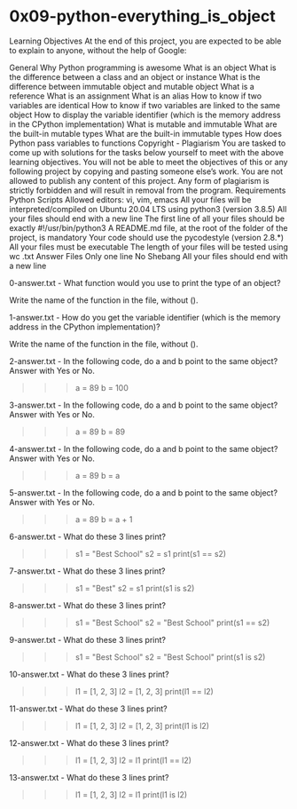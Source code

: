 # 0x09-python-everything_is_object

Learning Objectives
At the end of this project, you are expected to be able to explain to anyone, without the help of Google:

General
Why Python programming is awesome
What is an object
What is the difference between a class and an object or instance
What is the difference between immutable object and mutable object
What is a reference
What is an assignment
What is an alias
How to know if two variables are identical
How to know if two variables are linked to the same object
How to display the variable identifier (which is the memory address in the CPython implementation)
What is mutable and immutable
What are the built-in mutable types
What are the built-in immutable types
How does Python pass variables to functions
Copyright - Plagiarism
You are tasked to come up with solutions for the tasks below yourself to meet with the above learning objectives.
You will not be able to meet the objectives of this or any following project by copying and pasting someone else’s work.
You are not allowed to publish any content of this project.
Any form of plagiarism is strictly forbidden and will result in removal from the program.
Requirements
Python Scripts
Allowed editors: vi, vim, emacs
All your files will be interpreted/compiled on Ubuntu 20.04 LTS using python3 (version 3.8.5)
All your files should end with a new line
The first line of all your files should be exactly #!/usr/bin/python3
A README.md file, at the root of the folder of the project, is mandatory
Your code should use the pycodestyle (version 2.8.*)
All your files must be executable
The length of your files will be tested using wc
.txt Answer Files
Only one line
No Shebang
All your files should end with a new line

0-answer.txt -  What function would you use to print the type of an object?

Write the name of the function in the file, without ().

1-answer.txt - How do you get the variable identifier (which is the memory address in the CPython implementation)?

Write the name of the function in the file, without ().

2-answer.txt - In the following code, do a and b point to the same object? Answer with Yes or No.

>>> a = 89
>>> b = 100

3-answer.txt - In the following code, do a and b point to the same object? Answer with Yes or No.

>>> a = 89
>>> b = 89

4-answer.txt - In the following code, do a and b point to the same object? Answer with Yes or No.

>>> a = 89
>>> b = a

5-answer.txt - In the following code, do a and b point to the same object? Answer with Yes or No.

>>> a = 89
>>> b = a + 1

6-answer.txt - What do these 3 lines print?

>>> s1 = "Best School"
>>> s2 = s1
>>> print(s1 == s2)

7-answer.txt - What do these 3 lines print?

>>> s1 = "Best"
>>> s2 = s1
>>> print(s1 is s2)


8-answer.txt - What do these 3 lines print?

>>> s1 = "Best School"
>>> s2 = "Best School"
>>> print(s1 == s2)


9-answer.txt - What do these 3 lines print?

>>> s1 = "Best School"
>>> s2 = "Best School"
>>> print(s1 is s2)

10-answer.txt - What do these 3 lines print?

>>> l1 = [1, 2, 3]
>>> l2 = [1, 2, 3] 
>>> print(l1 == l2)


11-answer.txt - What do these 3 lines print?

>>> l1 = [1, 2, 3]
>>> l2 = [1, 2, 3] 
>>> print(l1 is l2)


12-answer.txt - What do these 3 lines print?

>>> l1 = [1, 2, 3]
>>> l2 = l1
>>> print(l1 == l2)


13-answer.txt - What do these 3 lines print?

>>> l1 = [1, 2, 3]
>>> l2 = l1
>>> print(l1 is l2)
